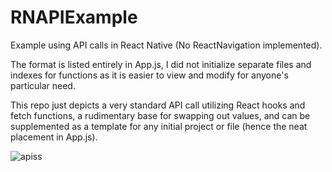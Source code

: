 # RNAPIExample
Example using API calls in React Native (No ReactNavigation implemented).

The format is listed entirely in App.js, I did not initialize separate files and indexes for functions as it is easier to view and modify for anyone's particular need.

This repo just depicts a very standard API call utilizing React hooks and fetch functions, a rudimentary base for swapping out values, and can be supplemented as a template for any initial project or file (hence the neat placement in App.js).


![apiss](https://user-images.githubusercontent.com/90425848/166072824-70fe8730-3f88-430e-b7b3-e95a6c5d8da6.png)
